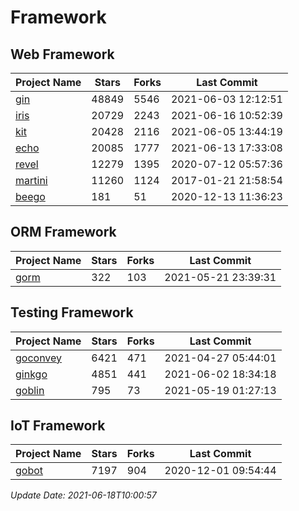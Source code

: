 # Framework

## Web Framework
| Project Name | Stars | Forks | Last Commit |
| ------------ | ----- | ----- | ----------- |
| [gin](https://github.com/gin-gonic/gin) | 48849 | 5546 | 2021-06-03 12:12:51 |
| [iris](https://github.com/kataras/iris) | 20729 | 2243 | 2021-06-16 10:52:39 |
| [kit](https://github.com/go-kit/kit) | 20428 | 2116 | 2021-06-05 13:44:19 |
| [echo](https://github.com/labstack/echo) | 20085 | 1777 | 2021-06-13 17:33:08 |
| [revel](https://github.com/revel/revel) | 12279 | 1395 | 2020-07-12 05:57:36 |
| [martini](https://github.com/go-martini/martini) | 11260 | 1124 | 2017-01-21 21:58:54 |
| [beego](https://github.com/astaxie/beego) | 181 | 51 | 2020-12-13 11:36:23 |

## ORM Framework
| Project Name | Stars | Forks | Last Commit |
| ------------ | ----- | ----- | ----------- |
| [gorm](https://github.com/jinzhu/gorm) | 322 | 103 | 2021-05-21 23:39:31 |

## Testing Framework
| Project Name | Stars | Forks | Last Commit |
| ------------ | ----- | ----- | ----------- |
| [goconvey](https://github.com/smartystreets/goconvey) | 6421 | 471 | 2021-04-27 05:44:01 |
| [ginkgo](https://github.com/onsi/ginkgo) | 4851 | 441 | 2021-06-02 18:34:18 |
| [goblin](https://github.com/franela/goblin) | 795 | 73 | 2021-05-19 01:27:13 |

## IoT Framework
| Project Name | Stars | Forks | Last Commit |
| ------------ | ----- | ----- | ----------- |
| [gobot](https://github.com/hybridgroup/gobot) | 7197 | 904 | 2020-12-01 09:54:44 |

*Update Date: 2021-06-18T10:00:57*